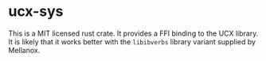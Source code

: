 # ucx-sys

This is a MIT licensed rust crate. It provides a FFI binding to the UCX library. It is likely that it works better with the `libibverbs` library variant supplied by Mellanox.
